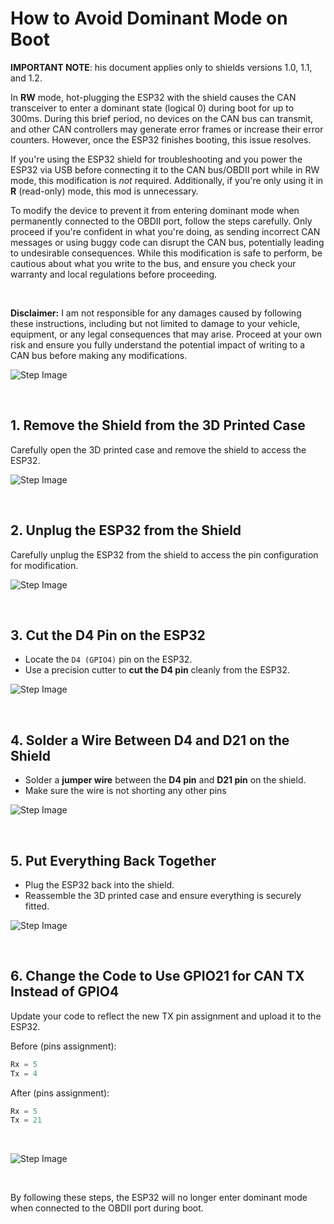 # How to Avoid Dominant Mode on Boot

**IMPORTANT NOTE**: his document applies only to shields versions 1.0, 1.1, and 1.2.

In **RW** mode, hot-plugging the ESP32 with the shield causes the CAN transceiver to enter a dominant state (logical 0) during boot for up to 300ms. During this brief period, no devices on the CAN bus can transmit, and other CAN controllers may generate error frames or increase their error counters. However, once the ESP32 finishes booting, this issue resolves.

If you're using the ESP32 shield for troubleshooting and you power the ESP32 via USB before connecting it to the CAN bus/OBDII port while in RW mode, this modification is *not* required. Additionally, if you're only using it in **R** (read-only) mode, this mod is unnecessary.

To modify the device to prevent it from entering dominant mode when permanently connected to the OBDII port, follow the steps carefully. Only proceed if you're confident in what you're doing, as sending incorrect CAN messages or using buggy code can disrupt the CAN bus, potentially leading to undesirable consequences. While this modification is safe to perform, be cautious about what you write to the bus, and ensure you check your warranty and local regulations before proceeding.

<br>

**Disclaimer:** I am not responsible for any damages caused by following these instructions, including but not limited to damage to your vehicle, equipment, or any legal consequences that may arise. Proceed at your own risk and ensure you fully understand the potential impact of writing to a CAN bus before making any modifications.

![Step Image](img/d4_mod/0.png)

<br>

## 1. Remove the Shield from the 3D Printed Case
Carefully open the 3D printed case and remove the shield to access the ESP32.

![Step Image](img/d4_mod/1.png)


<br>

## 2. Unplug the ESP32 from the Shield
Carefully unplug the ESP32 from the shield to access the pin configuration for modification.

![Step Image](img/d4_mod/2.png)

<br>

## 3. Cut the D4 Pin on the ESP32
- Locate the `D4 (GPIO4)` pin on the ESP32.
- Use a precision cutter to **cut the D4 pin** cleanly from the ESP32.

![Step Image](img/d4_mod/3.png)

<br>

## 4. Solder a Wire Between D4 and D21 on the Shield
- Solder a **jumper wire** between the **D4 pin** and **D21 pin** on the shield.
- Make sure the wire is not shorting any other pins

![Step Image](img/d4_mod/4.png)

<br>

## 5. Put Everything Back Together
- Plug the ESP32 back into the shield.
- Reassemble the 3D printed case and ensure everything is securely fitted.

![Step Image](img/d4_mod/1.png)

<br>

## 6. Change the Code to Use GPIO21 for CAN TX Instead of GPIO4
Update your code to reflect the new TX pin assignment and upload it to the ESP32.

Before (pins assignment): 
```cpp
Rx = 5
Tx = 4
```

After (pins assignment): 
```cpp
Rx = 5
Tx = 21
```
<br>

![Step Image](img/d4_mod/6.png)

<br>

By following these steps, the ESP32 will no longer enter dominant mode when connected to the OBDII port during boot. 